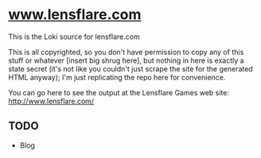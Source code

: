 # www.lensflare.com
This is the Loki source for lensflare.com

This is all copyrighted, so you don't have permission to copy any of this stuff
or whatever [insert big shrug here], but nothing in here is exactly a state
secret (it's not like you couldn't just scrape the site for the generated HTML
anyway); I'm just replicating the repo here for convenience.

You can go here to see the output at the Lensflare Games web site:
http://www.lensflare.com/

## TODO

* Blog
